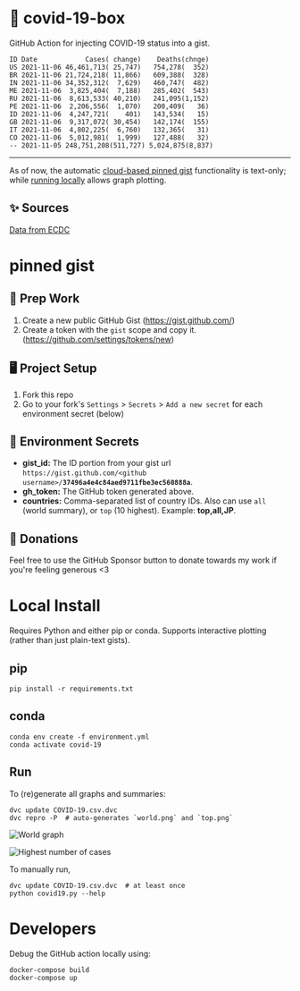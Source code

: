 # 🏥 covid-19-box

GitHub Action for injecting COVID-19 status into a gist.

```
ID Date            Cases( change)    Deaths(chnge)
US 2021-11-06 46,461,713( 25,747)   754,278(  352)
BR 2021-11-06 21,724,218( 11,866)   609,388(  328)
IN 2021-11-06 34,352,312(  7,629)   460,747(  482)
ME 2021-11-06  3,825,404(  7,188)   285,402(  543)
RU 2021-11-06  8,613,533( 40,210)   241,095(1,152)
PE 2021-11-06  2,206,556(  1,070)   200,409(   36)
ID 2021-11-06  4,247,721(    401)   143,534(   15)
GB 2021-11-06  9,317,072( 30,454)   142,174(  155)
IT 2021-11-06  4,802,225(  6,760)   132,365(   31)
CO 2021-11-06  5,012,981(  1,999)   127,488(   32)
-- 2021-11-05 248,751,208(511,727) 5,024,875(8,837)
```

---

As of now, the automatic [cloud-based pinned gist](#pinned-gist) functionality is text-only;
while [running locally](#local-install) allows graph plotting.

## ✨ Sources

[Data from ECDC](https://www.ecdc.europa.eu/en/publications-data/download-todays-data-geographic-distribution-covid-19-cases-worldwide)

# pinned gist

## 🎒 Prep Work
1. Create a new public GitHub Gist (https://gist.github.com/)
1. Create a token with the `gist` scope and copy it. (https://github.com/settings/tokens/new)

## 🖥 Project Setup
1. Fork this repo
1. Go to your fork's `Settings` > `Secrets` > `Add a new secret` for each environment secret (below)

## 🤫 Environment Secrets
- **gist_id:** The ID portion from your gist url `https://gist.github.com/<github username>/`**`37496a4e4c84aed9711fbe3ec560888a`**.
- **gh_token:** The GitHub token generated above.
- **countries:** Comma-separated list of country IDs. Also can use `all` (world summary), or `top` (10 highest). Example: **top,all,JP**.

## 💸 Donations

Feel free to use the GitHub Sponsor button to donate towards my work if you're feeling generous <3

# Local Install

Requires Python and either pip or conda. Supports interactive plotting (rather than just plain-text gists).

## pip

```
pip install -r requirements.txt
```

## conda

```
conda env create -f environment.yml
conda activate covid-19
```

## Run

To (re)generate all graphs and summaries:

```
dvc update COVID-19.csv.dvc
dvc repro -P  # auto-generates `world.png` and `top.png`
```

![World graph](world.png)

![Highest number of cases](top.png)

To manually run,

```
dvc update COVID-19.csv.dvc  # at least once
python covid19.py --help
```

# Developers

Debug the GitHub action locally using:

```
docker-compose build
docker-compose up
```
